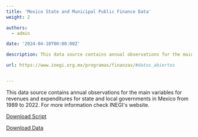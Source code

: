 ```yaml
---
title: 'Mexico State and Municipal Public Finance Data'
weight: 2

authors:
  - admin

date: '2024-04-10T00:00:00Z'

description: This data source contains annual observations for the main variables for revenues and expenditures for state and local governments in Mexico from 1989 to 2022. For more information check INEGI's website.

url: https://www.inegi.org.mx/programas/finanzas/#datos_abiertos


---
```


This data source contains annual observations for the main variables for revenues and expenditures for state and local governments in Mexico from 1989 to 2022. For more information check INEGI's website.

<a href="clean_efipem.R" download class="btn btn-secondary">Download Script</a>

<a href="finance_data_state_municipal.csv.zip" download class="btn btn-secondary">Download Data</a>

